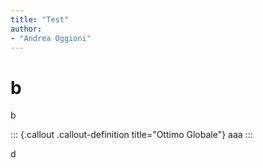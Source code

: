 ```yaml
---
title: "Test"
author:
- "Andrea Oggioni"
---
```


# b

b

::: {.callout .callout-definition title="Ottimo Globale"}
aaa
:::

d